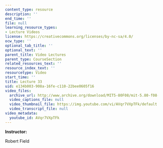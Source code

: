 ```yaml
---
content_type: resource
description: ''
end_time: ''
file: null
learning_resource_types:
- Lecture Videos
license: https://creativecommons.org/licenses/by-nc-sa/4.0/
ocw_type: ''
optional_tab_title: ''
optional_text: ''
parent_title: Video Lectures
parent_type: CourseSection
related_resources_text: ''
resource_index_text: ''
resourcetype: Video
start_time: ''
title: Lecture 33
uid: e134b003-908a-16fe-c110-22bee0605f16
video_files:
  archive_url: http://www.archive.org/download/MIT5-80F08/mit-5.80-f08-lec33_300k.mp4
  video_captions_file: null
  video_thumbnail_file: https://img.youtube.com/vi/AVqr7VXpTFk/default.jpg
  video_transcript_file: null
video_metadata:
  youtube_id: AVqr7VXpTFk
---
```


**Instructor:**

Robert Field

